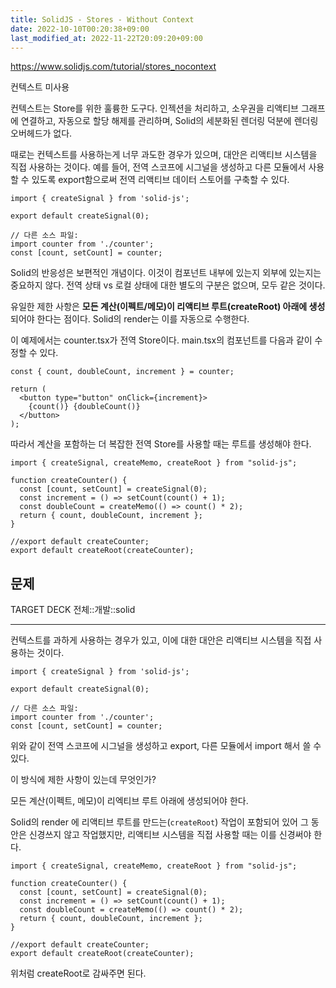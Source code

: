 ```yaml
---
title: SolidJS - Stores - Without Context
date: 2022-10-10T00:20:38+09:00
last_modified_at: 2022-11-22T20:09:20+09:00
---
```



https://www.solidjs.com/tutorial/stores_nocontext

컨텍스트 미사용

컨텍스트는 Store를 위한 훌륭한 도구다. 인젝션을 처리하고, 소우권을 리액티브 그래프에 연결하고, 자동으로 할당 해제를 관리하며, Solid의 세분화된 렌더링 덕분에 렌더링 오버헤드가 없다.

때로는 컨텍스트를 사용하는게 너무 과도한 경우가 있으며, 대안은 리액티브 시스템을 직접 사용하는 것이다. 예를 들어, 전역 스코프에 시그널을 생성하고 다른 모듈에서 사용할 수 있도록 export함으로써 전역 리액티브 데이터 스토어를 구축할 수 있다.

```tsx
import { createSignal } from 'solid-js';

export default createSignal(0);

// 다른 소스 파일:
import counter from './counter';
const [count, setCount] = counter;
```

Solid의 반응성은 보편적인 개념이다. 이것이 컴포넌트 내부에 있는지 외부에 있는지는 중요하지 않다. 전역 상태 vs 로컬 상태에 대한 별도의 구분은 없으며, 모두 같은 것이다.

유일한 제한 사항은 **모든 계산(이펙트/메모)이 리액티브 루트(createRoot) 아래에 생성**되어야 한다는 점이다. Solid의 render는 이를 자동으로 수행한다.

이 예제에서는 counter.tsx가 전역 Store이다. main.tsx의 컴포넌트를 다음과 같이 수정할 수 있다.

```tsx
const { count, doubleCount, increment } = counter;

return (
  <button type="button" onClick={increment}>
    {count()} {doubleCount()}
  </button>
);
```

따라서 계산을 포함하는 더 복잡한 전역 Store를 사용할 때는 루트를 생성해야 한다.

```tsx
import { createSignal, createMemo, createRoot } from "solid-js";

function createCounter() {
  const [count, setCount] = createSignal(0);
  const increment = () => setCount(count() + 1);
  const doubleCount = createMemo(() => count() * 2);
  return { count, doubleCount, increment };
}

//export default createCounter;
export default createRoot(createCounter);
```

## 문제

TARGET DECK
전체::개발::solid

---

<!--ankiQ-->

컨텍스트를 과하게 사용하는 경우가 있고, 이에 대한 대안은 리액티브 시스템을 직접 사용하는 것이다. 

```tsx
import { createSignal } from 'solid-js';

export default createSignal(0);

// 다른 소스 파일:
import counter from './counter';
const [count, setCount] = counter;
```

위와 같이 전역 스코프에 시그널을 생성하고 export, 다른 모듈에서 import 해서 쓸 수 있다.

이 방식에 제한 사항이 있는데 무엇인가?

<!--ankiA-->

모든 계산(이펙트, 메모)이 리엑티브 루트 아래에 생성되어야 한다.

Solid의 render 에 리액티브 루트를 만드는(`createRoot`) 작업이 포함되어 있어 그 동안은 신경쓰지 않고 작업했지만, 리액티브 시스템을 직접 사용할 때는 이를 신경써야 한다.

```tsx
import { createSignal, createMemo, createRoot } from "solid-js";

function createCounter() {
  const [count, setCount] = createSignal(0);
  const increment = () => setCount(count() + 1);
  const doubleCount = createMemo(() => count() * 2);
  return { count, doubleCount, increment };
}

//export default createCounter;
export default createRoot(createCounter);
```

위처럼 createRoot로 감싸주면 된다.

<!--ankiE-->
<!--ID: 1665047073531-->
